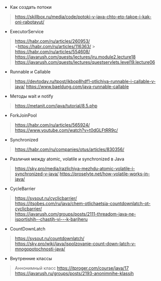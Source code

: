 * Как создать потоки

> <https://skillbox.ru/media/code/potoki-v-java-chto-eto-takoe-i-kak-oni-rabotayut/>

* ExecutorService

> <https://habr.com/ru/articles/260953/>    
> <https://habr.com/ru/articles/116363/ >
> <https://habr.com/ru/articles/554608/>
> <https://javarush.com/quests/lectures/jru.module2.lecture18>
> <https://javarush.com/quests/lectures/questservlets.level19.lecture06>

* Runnable и Callable

> <https://devtoday.ru/tpost/ikbop8hdf1-otlichiya-runnable-i-callable-v-java/>
> <https://www.baeldung.com/java-runnable-callable>
>

* Методы wait и notify

> <https://metanit.com/java/tutorial/8.5.php>

* ForkJoinPool

> <https://habr.com/ru/articles/565924/>
> <https://www.youtube.com/watch?v=t0dGLFtRR9c/>

* Synchronized

> <https://habr.com/ru/companies/otus/articles/830356/>


* Различия между atomic, volatile и synchronized в Java

> <https://sky.pro/media/razlichiya-mezhdu-atomic-volatile-i-synchronized-v-java/>
> <https://proselyte.net/how-volatile-works-in-java/>
> 

* CycleBarrier
> <https://sysout.ru/cyclicbarrier/>    
> <https://itsobes.com/ru/java/chem-otlichaetsia-countdownlatch-ot-cyclicbarrier/>  
> <https://javarush.com/groups/posts/2111-threadom-java-ne-isportishjh--chastjh-vi---k-barjheru>    

* CountDownLatch
> <https://sysout.ru/countdownlatch/>   
> <https://sky.pro/wiki/java/ispolzovanie-count-down-latch-v-mnogopotochnosti-java/>    

* Внутренние классы
> Aннонимный класс
> <https://itproger.com/course/java/17> 
> <https://javarush.ru/groups/posts/2193-anonimnihe-klassih>  

